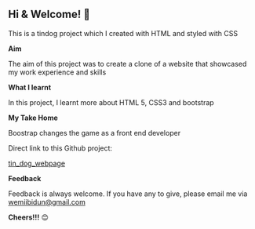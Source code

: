 ## Hi & Welcome! 👋

This is a tindog project which I created with HTML and styled with CSS

**Aim**

The aim of this project was to create a clone of a website that showcased my work experience and skills


**What I learnt**

In this project, I learnt more about HTML 5, CSS3 and bootstrap


**My Take Home**

Boostrap changes the game as a front end developer


Direct link to this Github project:

[tin_dog_webpage](https://wemiibidun.github.io/tin_dog_project/)


**Feedback**

Feedback is always welcome. If you have any to give, please email me via wemiibidun@gmail.com

**Cheers!!!** 😊
